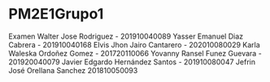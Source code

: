 # PM2E1Grupo1
Examen
Walter Jose Rodriguez - 201910040089
Yasser Emanuel Diaz Cabrera - 201910040168 
Elvis Jhon Jairo Cantarero - 202010080029 
Karla Waleska Ordoñez Gomez - 201720110066
Yovanny Ransel Funez Guevara - 201920040079 
Javier Edgardo Hernández Santos - 201910080047 
Jefrin José Orellana Sanchez  201810050093 
